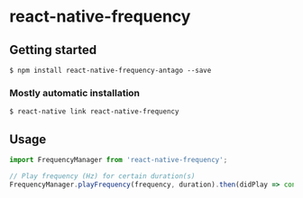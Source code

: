 
# react-native-frequency

## Getting started

`$ npm install react-native-frequency-antago --save`

### Mostly automatic installation

`$ react-native link react-native-frequency`

## Usage
```javascript
import FrequencyManager from 'react-native-frequency';

// Play frequency (Hz) for certain duration(s)
FrequencyManager.playFrequency(frequency, duration).then(didPlay => console.log(didPlay));
```
